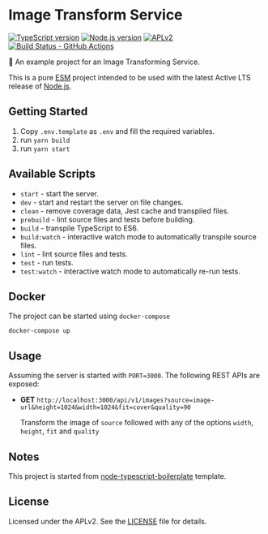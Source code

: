 # Image Transform Service

[![TypeScript version][ts-badge]][typescript-4-6]
[![Node.js version][nodejs-badge]][nodejs]
[![APLv2][license-badge]][license]
[![Build Status - GitHub Actions][gha-badge]][gha-ci]

🌄 An example project for an Image Transforming Service.

This is a pure [ESM][esm] project intended to be used with the latest Active LTS release of [Node.js][nodejs].

## Getting Started

1. Copy `.env.template` as `.env` and fill the required variables.
2. run `yarn build`
3. run `yarn start`

## Available Scripts

- `start` - start the server.
- `dev` - start and restart the server on file changes.
- `clean` - remove coverage data, Jest cache and transpiled files.
- `prebuild` - lint source files and tests before building.
- `build` - transpile TypeScript to ES6.
- `build:watch` - interactive watch mode to automatically transpile source files.
- `lint` - lint source files and tests.
- `test` - run tests.
- `test:watch` - interactive watch mode to automatically re-run tests.

## Docker

The project can be started using `docker-compose`

```
docker-compose up
```

## Usage

Assuming the server is started with `PORT=3000`. The following REST APIs are exposed:

- **GET** `http://localhost:3000/api/v1/images?source=image-url&height=1024&width=1024&fit=cover&quality=90`

  Transform the image of `source` followed with any of the options `width`, `height`, `fit` and `quality`

## Notes

This project is started from [node-typescript-boilerplate][node-typescript-boilerplate] template.

## License

Licensed under the APLv2. See the [LICENSE][license] file for details.

[ts-badge]: https://img.shields.io/badge/TypeScript-4.6-blue.svg
[nodejs-badge]: https://img.shields.io/badge/Node.js->=%2016.13-blue.svg
[nodejs]: https://nodejs.org/dist/latest-v14.x/docs/api/
[esm]: https://gist.github.com/sindresorhus/a39789f98801d908bbc7ff3ecc99d99c
[gha-badge]: https://github.com/jsynowiec/node-typescript-boilerplate/actions/workflows/nodejs.yml/badge.svg
[gha-ci]: https://github.com/jsynowiec/node-typescript-boilerplate/actions/workflows/nodejs.yml
[typescript-4-6]: https://devblogs.microsoft.com/typescript/announcing-typescript-4-6/
[license-badge]: https://img.shields.io/badge/license-APLv2-blue.svg
[license]: ./LICENSE
[node-typescript-boilerplate]: https://github.com/jsynowiec/node-typescript-boilerplate

